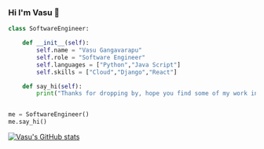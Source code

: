 ### Hi I'm Vasu 👋
```python
class SoftwareEngineer:

    def __init__(self):
        self.name = "Vasu Gangavarapu"
        self.role = "Software Engineer"
        self.languages = ["Python","Java Script"]
        self.skills = ["Cloud","Django","React"]

    def say_hi(self):
        print("Thanks for dropping by, hope you find some of my work interesting.")


me = SoftwareEngineer()
me.say_hi()
```
[![Vasu's GitHub stats](https://github-readme-stats.vercel.app/api?username=viratvasu&hide=contribs,prs&count_private=true&show_icons=true&theme=radical)](https://github.com/anuraghazra/github-readme-stats)
<!-- <img src="https://github.com/viratvasu/viratvasu/blob/main/code.gif" height="150"> -->



